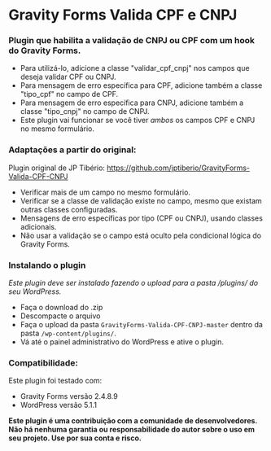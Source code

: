 # Gravity Forms Valida CPF e CNPJ

### Plugin que habilita a validação de CNPJ ou CPF com um hook do Gravity Forms.

- Para utilizá-lo, adicione a classe "validar_cpf_cnpj" nos campos que deseja validar CPF ou CNPJ.
- Para mensagem de erro específica para CPF, adicione também a classe "tipo_cpf" no campo de CPF.
- Para mensagem de erro específica para CNPJ, adicione também a classe "tipo_cnpj" no campo de CNPJ.
- Este plugin vai funcionar se você tiver *ambos* os campos CPF e CNPJ no mesmo formulário.

### Adaptações a partir do original:

Plugin original de JP Tibério: https://github.com/jptiberio/GravityForms-Valida-CPF-CNPJ

- Verificar mais de um campo no mesmo formulário.
- Verificar se a classe de validação existe no campo, mesmo que existam outras classes configuradas.
- Mensagens de erro específicas por tipo (CPF ou CNPJ), usando classes adicionais.
- Não usar a validação se o campo está oculto pela condicional lógica do Gravity Forms.

### Instalando o plugin

*Este plugin deve ser instalado fazendo o upload para a pasta /plugins/ do seu WordPress.*

- Faça o download do .zip
- Descompacte o arquivo
- Faça o upload da pasta `GravityForms-Valida-CPF-CNPJ-master` dentro da pasta `/wp-content/plugins/`.
- Vá até o painel administrativo do WordPress e ative o plugin.

### Compatibilidade:

Este plugin foi testado com:
- Gravity Forms versão 2.4.8.9
- WordPress versão 5.1.1

**Este plugin é uma contribuição com a comunidade de desenvolvedores. Não há nenhuma garantia ou responsabilidade do autor sobre o uso em seu projeto. Use por sua conta e risco.**
